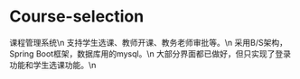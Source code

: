 # Course-selection
课程管理系统\n
支持学生选课、教师开课、教务老师审批等。\n
采用B/S架构，Spring Boot框架，数据库用的mysql。\n
大部分界面都已做好，但只实现了登录功能和学生选课功能。\n
